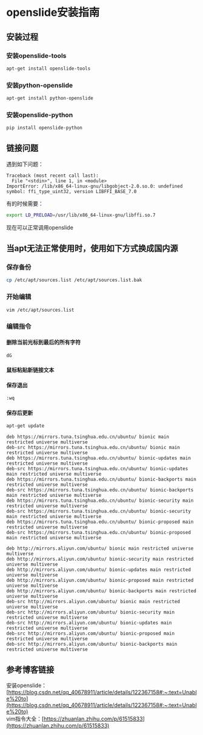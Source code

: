 # openslide安装指南


## 安装过程
### 安装openslide-tools
```bash
apt-get install openslide-tools
```
### 安装python-openslide
```bash
apt-get install python-openslide
```

### 安装openslide-python
```bash
pip install openslide-python
```


## 链接问题
遇到如下问题：
```
Traceback (most recent call last):
  File "<stdin>", line 1, in <module>
ImportError: /lib/x86_64-linux-gnu/libgobject-2.0.so.0: undefined symbol: ffi_type_uint32, version LIBFFI_BASE_7.0
```
有的时候需要：
```bash
export LD_PRELOAD=/usr/lib/x86_64-linux-gnu/libffi.so.7
```
现在可以正常调用openslide



## 当apt无法正常使用时，使用如下方式换成国内源
### 保存备份
```bash
cp /etc/apt/sources.list /etc/apt/sources.list.bak
```

### 开始编辑
```bash
vim /etc/apt/sources.list
```

### 编辑指令
#### 删除当前光标到最后的所有字符
```bash
dG
```
#### 鼠标粘贴新链接文本

#### 保存退出
```bash
:wq
```
#### 保存后更新
```bash
apt-get update
```

```
deb https://mirrors.tuna.tsinghua.edu.cn/ubuntu/ bionic main restricted universe multiverse
deb-src https://mirrors.tuna.tsinghua.edu.cn/ubuntu/ bionic main restricted universe multiverse
deb https://mirrors.tuna.tsinghua.edu.cn/ubuntu/ bionic-updates main restricted universe multiverse
deb-src https://mirrors.tuna.tsinghua.edu.cn/ubuntu/ bionic-updates main restricted universe multiverse
deb https://mirrors.tuna.tsinghua.edu.cn/ubuntu/ bionic-backports main restricted universe multiverse
deb-src https://mirrors.tuna.tsinghua.edu.cn/ubuntu/ bionic-backports main restricted universe multiverse
deb https://mirrors.tuna.tsinghua.edu.cn/ubuntu/ bionic-security main restricted universe multiverse
deb-src https://mirrors.tuna.tsinghua.edu.cn/ubuntu/ bionic-security main restricted universe multiverse
deb https://mirrors.tuna.tsinghua.edu.cn/ubuntu/ bionic-proposed main restricted universe multiverse
deb-src https://mirrors.tuna.tsinghua.edu.cn/ubuntu/ bionic-proposed main restricted universe multiverse

deb http://mirrors.aliyun.com/ubuntu/ bionic main restricted universe multiverse
deb http://mirrors.aliyun.com/ubuntu/ bionic-security main restricted universe multiverse
deb http://mirrors.aliyun.com/ubuntu/ bionic-updates main restricted universe multiverse
deb http://mirrors.aliyun.com/ubuntu/ bionic-proposed main restricted universe multiverse
deb http://mirrors.aliyun.com/ubuntu/ bionic-backports main restricted universe multiverse
deb-src http://mirrors.aliyun.com/ubuntu/ bionic main restricted universe multiverse
deb-src http://mirrors.aliyun.com/ubuntu/ bionic-security main restricted universe multiverse
deb-src http://mirrors.aliyun.com/ubuntu/ bionic-updates main restricted universe multiverse
deb-src http://mirrors.aliyun.com/ubuntu/ bionic-proposed main restricted universe multiverse
deb-src http://mirrors.aliyun.com/ubuntu/ bionic-backports main restricted universe multiverse 
```


## 参考博客链接
安装openslide：[https://blog.csdn.net/qq_40678911/article/details/122367158#:~:text=Unable%20to](https://blog.csdn.net/qq_40678911/article/details/122367158#:~:text=Unable%20to) <br/>
vim指令大全：[https://zhuanlan.zhihu.com/p/61515833](https://zhuanlan.zhihu.com/p/61515833)
